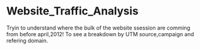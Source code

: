 # Website_Traffic_Analysis
Tryin to understand where the bulk of the website ssession are comming from before april,2012!
To see a breakdown by UTM source,campaign and refering domain.
